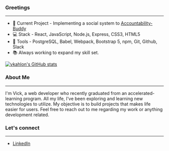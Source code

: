 ### Greetings
---

- :construction: Current Project - Implementing a social system to [Accountability-Buddy](https://github.com/vkahlon/accountability-buddy)
- :computer: Stack - React, JavaScript, Node.js, Express, CSS3, HTML5
- :hammer: Tools - PostgreSQL, Babel, Webpack, Bootstrap 5, npm, Git, Github, Slack
- :books: Always working to expand my skill set.

[![vkahlon's GitHub stats](https://github-readme-stats.vercel.app/api?username=vkahlon&theme=github_dark&&show_icons=true&hide=stars,contribs)](https://github.com/vkahlon/github-readme-stats)

### About Me
---

I'm Vick, a web developer who recently graduated from an accelerated-learning program.  All my life, I've been exploring and learning new technologies to utilize. My objective is to build projects that makes life easier for users. Feel free to reach out to me regarding my work or anything development related. 

### Let's connect
---
- [LinkedIn](https://www.linkedin.com/in/vickramkahlon/)
